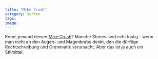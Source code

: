 ```yaml
---
title: "Mike Crush"
category: Surfen
tags: 
image: 
---
```


Kennt jemand diesen [Mike Crush](http://blog.hiphop.de/Crush/)? Manche Stories sind echt lustig - wenn man nicht an den Augen- und Magenkrebs denkt, den die dürftige Rechtschreibung und Grammatik verursacht. Aber das ist ja auch ein Stilmittel.